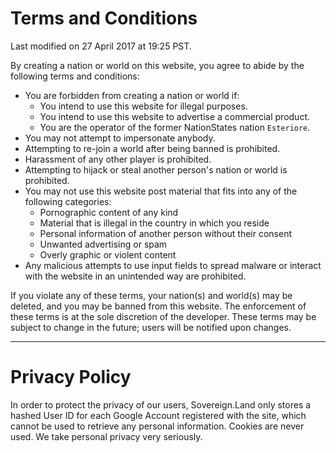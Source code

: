 # Terms and Conditions

Last modified on 27 April 2017 at 19:25 PST.

By creating a nation or world on this website, you agree to abide by the following terms and conditions:

* You are forbidden from creating a nation or world if:
  * You intend to use this website for illegal purposes.
  * You intend to use this website to advertise a commercial product.
  * You are the operator of the former NationStates nation ``Esteriore``.
* You may not attempt to impersonate anybody.
* Attempting to re-join a world after being banned is prohibited.
* Harassment of any other player is prohibited.
* Attempting to hijack or steal another person's nation or world is prohibited.
* You may not use this website post material that fits into any of the following categories:
  * Pornographic content of any kind
  * Material that is illegal in the country in which you reside
  * Personal information of another person without their consent
  * Unwanted advertising or spam
  * Overly graphic or violent content
* Any malicious attempts to use input fields to spread malware or interact with the website in an unintended way are prohibited.

If you violate any of these terms, your nation(s) and world(s) may be deleted, and you may be banned from this website. The enforcement of these terms is at the sole discretion of the developer. These terms may be subject to change in the future; users will be notified upon changes.

---

# Privacy Policy

In order to protect the privacy of our users, Sovereign.Land only stores a hashed User ID for each Google Account registered with the site, which cannot be used to retrieve any personal information. Cookies are never used. We take personal privacy very seriously.